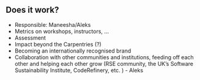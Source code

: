 ## Does it work?

* Responsible: Maneesha/Aleks
* Metrics on workshops, instructors, ...
* Assessment
* Impact beyond the Carpentries (?)
* Becoming an internationally recognised brand
* Collaboration with other communities and institutions, feeding off each other and helping each other grow (RSE community, the UK’s Software Sustainability Institute, CodeRefinery, etc. ) - Aleks
